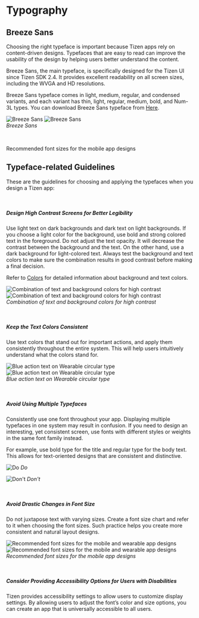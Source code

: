 
# Typography

<a name="breeze-sans"></a>
## Breeze Sans


Choosing the right typeface is important because Tizen apps rely on content-driven designs. Typefaces that are easy to read can improve the usability of the design by helping users better understand the content.

Breeze Sans, the main typeface, is specifically designed for the Tizen UI since Tizen SDK 2.4. It provides excellent readability on all screen sizes, including the WVGA and HD resolutions.

Breeze Sans typeface comes in light, medium, regular, and condensed variants, and each variant has thin, light, regular, medium, bold, and Num-3L types. You can download Breeze Sans typeface from [Here](https://developer.tizen.org/sites/default/files/documentation/breeze_sans.zip).



![Breeze Sans](media/16.png) ![Breeze Sans](media/16-2-15.png)  
*Breeze Sans*


 

Recommended font sizes for the mobile app designs

<a name="typeface-related-guidelines"></a>
## Typeface-related Guidelines

These are the guidelines for choosing and applying the typefaces when you design a Tizen app:

 

##### Design High Contrast Screens for Better Legibility

Use light text on dark backgrounds and dark text on light backgrounds. If you choose a light color for the background, use bold and strong colored text in the foreground. Do not adjust the text opacity. It will decrease the contrast between the background and the text. On the other hand, use a dark background for light-colored text. Always test the background and text colors to make sure the combination results in good contrast before making a final decision.

Refer to [Colors](colors.md) for detailed information about background and text colors.


![Combination of text and background colors for high contrast](media/2.1_set_alarm.png) ![Combination of text and background colors for high contrast](media/1.1_findmydevice.png)  
*Combination of text and background colors for high contrast*


 

##### Keep the Text Colors Consistent

Use text colors that stand out for important actions, and apply them consistently throughout the entire system. This will help users intuitively understand what the colors stand for.


![Blue action text on Wearable circular type](media/7.5_popup_bottom_button_2_.png) ![Blue action text on Wearable circular type](media/blueactiontext.png)  
*Blue action text on Wearable circular type*



 

##### Avoid Using Multiple Typefaces

Consistently use one font throughout your app. Displaying multiple typefaces in one system may result in confusion. If you need to design an interesting, yet consistent screen, use fonts with different styles or weights in the same font family instead.

For example, use bold type for the title and regular type for the body text. This allows for text-oriented designs that are consistent and distinctive.



![Do](media/2.3.2_c.png) *Do*

![Don't](media/2.3.2_d.png) *Don't*


 

##### Avoid Drastic Changes in Font Size

Do not juxtapose text with varying sizes. Create a font size chart and refer to it when choosing the font sizes. Such practice helps you create more consistent and natural layout designs.



![Recommended font sizes for the mobile and wearable app designs](media/core_size_mobile-10.png) ![Recommended font sizes for the mobile and wearable app designs](media/core_size_wearable-13.png)  
*Recommended font sizes for the mobile app designs*


 

##### Consider Providing Accessibility Options for Users with Disabilities

Tizen provides accessibility settings to allow users to customize display settings. By allowing users to adjust the font’s color and size options, you can create an app that is universally accessible to all users.
